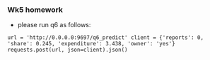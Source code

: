 
### Wk5 homework

- please run q6 as follows:

`url = 'http://0.0.0.0:9697/q6_predict'
client = {'reports': 0, 'share': 0.245, 'expenditure': 3.438, 'owner': 'yes'}
requests.post(url, json=client).json()
`
